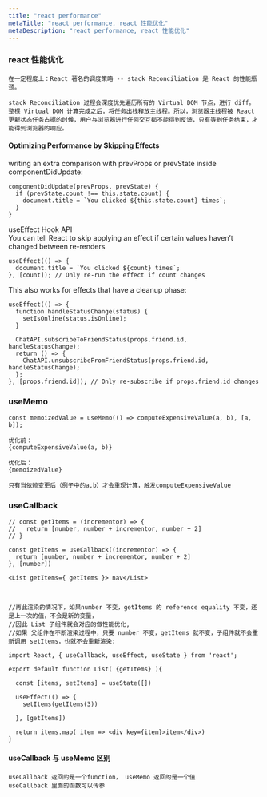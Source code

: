 ```yaml
---
title: "react performance"
metaTitle: "react performance, react 性能优化"
metaDescription: "react performance, react 性能优化"
---
```


### react 性能优化
```
在一定程度上：React 著名的调度策略 -- stack Reconciliation 是 React 的性能瓶颈。

stack Reconciliation 过程会深度优先遍历所有的 Virtual DOM 节点，进行 diff。整棵 Virtual DOM 计算完成之后，将任务出栈释放主线程。所以，浏览器主线程被 React 更新状态任务占据的时候，用户与浏览器进行任何交互都不能得到反馈，只有等到任务结束，才能得到浏览器的响应。

```

#### Optimizing Performance by Skipping Effects
writing an extra comparison with prevProps or prevState inside componentDidUpdate:
```
componentDidUpdate(prevProps, prevState) {
  if (prevState.count !== this.state.count) {
    document.title = `You clicked ${this.state.count} times`;
  }
}
```

useEffect Hook API  
You can tell React to skip applying an effect if certain values haven’t changed between re-renders
```
useEffect(() => {
  document.title = `You clicked ${count} times`;
}, [count]); // Only re-run the effect if count changes
```

This also works for effects that have a cleanup phase:
```
useEffect(() => {
  function handleStatusChange(status) {
    setIsOnline(status.isOnline);
  }

  ChatAPI.subscribeToFriendStatus(props.friend.id, handleStatusChange);
  return () => {
    ChatAPI.unsubscribeFromFriendStatus(props.friend.id, handleStatusChange);
  };
}, [props.friend.id]); // Only re-subscribe if props.friend.id changes
```


### useMemo
```
const memoizedValue = useMemo(() => computeExpensiveValue(a, b), [a, b]);

优化前：
{computeExpensiveValue(a, b)}

优化后：
{memoizedValue}

只有当依赖变更后（例子中的a,b）才会重现计算，触发computeExpensiveValue

```

### useCallback
```
// const getItems = (incrementor) => {
//   return [number, number + incrementor, number + 2]
// }

const getItems = useCallback((incrementor) => {
  return [number, number + incrementor, number + 2]
}, [number])

<List getItems={ getItems }> nav</List>



//再此渲染的情况下，如果number 不变，getItems 的 reference equality 不变，还是上一次的值，不会是新的变量，
//因此 List 子组件就会对应的做性能优化,
//如果 父组件在不断渲染过程中，只要 number 不变，getItems 就不变，子组件就不会重新调用 setItems，也就不会重新渲染:

import React, { useCallback, useEffect, useState } from 'react';

export default function List( {getItems} ){

  const [items, setItems] = useState([])

  useEffect(() => {
    setItems(getItems(3))

  }, [getItems])

  return items.map( item => <div key={item}>item</div>)
}
```

#### useCallback 与 useMemo 区别
```
useCallback 返回的是一个function， useMemo 返回的是一个值
useCallback 里面的函数可以传参
```